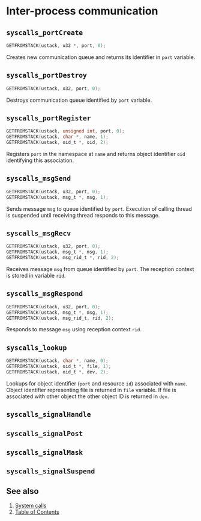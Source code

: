 # Inter-process communication

## `syscalls_portCreate`

````C
GETFROMSTACK(ustack, u32 *, port, 0);
````

Creates new communication queue and returns its identifier in `port` variable.

## `syscalls_portDestroy`

````C
GETFROMSTACK(ustack, u32, port, 0);
````

Destroys communication queue identified by `port` variable.

## `syscalls_portRegister`

````C
GETFROMSTACK(ustack, unsigned int, port, 0);
GETFROMSTACK(ustack, char *, name, 1);
GETFROMSTACK(ustack, oid_t *, oid, 2);
````

Registers `port` in the namespace at `name` and returns object identifier `oid` identifying this association.

## `syscalls_msgSend`

````C
GETFROMSTACK(ustack, u32, port, 0);
GETFROMSTACK(ustack, msg_t *, msg, 1);
````

Sends message `msg` to queue identified by `port`. Execution of calling thread is suspended until receiving thread
responds to this message.

## `syscalls_msgRecv`

````C
GETFROMSTACK(ustack, u32, port, 0);
GETFROMSTACK(ustack, msg_t *, msg, 1);
GETFROMSTACK(ustack, msg_rid_t *, rid, 2);
````

Receives message `msg` from queue identified by `port`. The reception context is stored in variable `rid`.

## `syscalls_msgRespond`

````C
GETFROMSTACK(ustack, u32, port, 0);
GETFROMSTACK(ustack, msg_t *, msg, 1);
GETFROMSTACK(ustack, msg_rid_t, rid, 2);
````

Responds to message `msg` using reception context `rid`.

## `syscalls_lookup`

````C
GETFROMSTACK(ustack, char *, name, 0);
GETFROMSTACK(ustack, oid_t *, file, 1);
GETFROMSTACK(ustack, oid_t *, dev, 2);
````

Lookups for object identifier (`port` and resource `id`) associated with `name`. Object identifier representing file is
returned in `file` variable. If file is associated with other object the other object ID is returned in `dev`.

## `syscalls_signalHandle`

## `syscalls_signalPost`

## `syscalls_signalMask`

## `syscalls_signalSuspend`

## See also

1. [System calls](README.md)
2. [Table of Contents](../../README.md)
